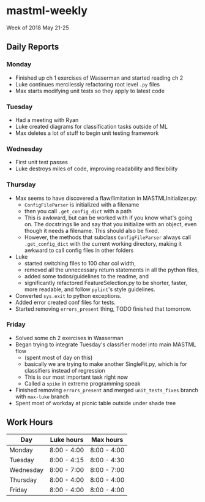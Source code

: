 # mastml-weekly

Week of 2018 May 21-25

## Daily Reports

### Monday

- Finished up ch 1 exercises of Wasserman and started reading ch 2
- Luke continues mercilessly refactoring root level `.py` files
- Max starts modifying unit tests so they apply to latest code

### Tuesday 

- Had a meeting with Ryan
- Luke created diagrams for classification tasks outside of ML
- Max deletes a lot of stuff to begin unit testing framework

### Wednesday

- First unit test passes
- Luke destroys miles of code, improving readability and flexibility

### Thursday

- Max seems to have discovered a flaw/limitation in MASTMLInitializer.py:
  - `ConfigFileParser` is initialized with a filename
  - then you call `.get_config_dict` with a path
  - This is awkward, but can be worked with if you know what's going on. The docstrings lie
  and say that you initialize with an object, even though it needs a filename. This should also be fixed.
  - However, the methods that subclass `ConfigFileParser` always call `.get_config_dict`
  with the current working directory, making it awkward to call config files in other folders
- Luke
  - started switching files to 100 char col width,
  - removed all the unnecessary return statements in all the python files,
  - added some todos/guidelines to the readme, and
  - significantly refactored FeatureSelection.py to be shorter, faster, more readable, and follow `pylint`'s style guidelines.
- Converted `sys.exit` to python exceptions.
- Added error created conf files for tests.
- Started removing `errors_present` thing, TODO finished that tomorrow.

### Friday

- Solved some ch 2 exercises in Wasserman
- Began trying to integrate Tuesday's classifier model into main MASTML flow
  - (spent most of day on this)
  - basically we are trying to make another SingleFit.py, which is for classifiers instead of regression
  - This is our most important task right now
  - Called a `spike` in extreme programming speak
- Finished removing `errors_present` and merged `unit_tests_fixes` branch with `max-luke` branch
- Spent most of workday at picnic table outside under shade tree

## Work Hours

Day | Luke hours | Max hours
--- | --- | ---
Monday | 8:00 - 4:00 | 8:00 - 4:00
Tuesday | 8:00 - 4:15 | 8:00 - 4:30
Wednesday | 8:00 - 7:00 | 8:00 - 7:00
Thursday | 8:00 - 4:00 | 8:00 - 4:00
Friday | 8:00 - 4:00 | 8:00 - 4:00
